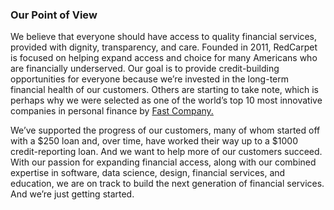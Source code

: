 ### Our Point of View

We believe that everyone should have access to quality financial services, provided with dignity, transparency, and care. Founded in 2011, RedCarpet is focused on helping expand access and choice for many Americans who are financially underserved. Our goal is to provide credit-building opportunities for everyone because we’re invested in the long-term financial health of our customers. Others are starting to take note, which is perhaps why we were selected as one of the world’s top 10 most innovative companies in personal finance by [Fast Company.][fast_company]

We’ve supported the progress of our customers, many of whom started off with a $250 loan and, over time, have worked their way up to a $1000 credit-reporting loan. And we want to help more of our customers succeed. With our passion for expanding financial access, along with our combined expertise in software, data science, design, financial services, and education, we are on track to build the next generation of financial services. And we’re just getting started.

[fast_company]: #